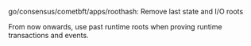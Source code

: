 go/consensus/cometbft/apps/roothash: Remove last state and I/O roots

From now onwards, use past runtime roots when proving runtime transactions
and events.
